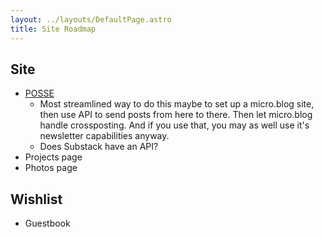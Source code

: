 ```yaml
---
layout: ../layouts/DefaultPage.astro
title: Site Roadmap
---
```


## Site

- [POSSE](https://indieweb.org/POSSE)
  - Most streamlined way to do this maybe to set up a micro.blog site, then use API to send posts from here to there. Then let micro.blog handle crossposting. And if you use that, you may as well use it's newsletter capabilities anyway.
  - Does Substack have an API?
- Projects page
- Photos page

## Wishlist

- Guestbook
